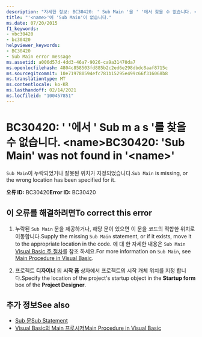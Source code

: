 ```yaml
---
description: "자세한 정보: BC30420: ' Sub Main '을 ' '에서 찾을 수 없습니다. <name>"
title: "'<name>'에 'Sub Main'이 없습니다."
ms.date: 07/20/2015
f1_keywords:
- vbc30420
- bc30420
helpviewer_keywords:
- BC30420
- Sub Main error message
ms.assetid: a006d57d-4dd3-46a7-9026-ca9a31470da7
ms.openlocfilehash: 4804c858503fd885b2c2ed6e298dbdc8aaf8715c
ms.sourcegitcommit: 10e719780594efc781b15295e499c66f316068b8
ms.translationtype: MT
ms.contentlocale: ko-KR
ms.lasthandoff: 02/14/2021
ms.locfileid: "100457851"
---
```

# <a name="bc30420-sub-main-was-not-found-in-name"></a><span data-ttu-id="64afa-103">BC30420: ' '에서 ' Sub m a s '를 찾을 수 없습니다. \<name></span><span class="sxs-lookup"><span data-stu-id="64afa-103">BC30420: 'Sub Main' was not found in '\<name>'</span></span>

<span data-ttu-id="64afa-104">`Sub Main`이 누락되었거나 잘못된 위치가 지정되었습니다.</span><span class="sxs-lookup"><span data-stu-id="64afa-104">`Sub Main` is missing, or the wrong location has been specified for it.</span></span>

 <span data-ttu-id="64afa-105">**오류 ID:** BC30420</span><span class="sxs-lookup"><span data-stu-id="64afa-105">**Error ID:** BC30420</span></span>

## <a name="to-correct-this-error"></a><span data-ttu-id="64afa-106">이 오류를 해결하려면</span><span class="sxs-lookup"><span data-stu-id="64afa-106">To correct this error</span></span>

1. <span data-ttu-id="64afa-107">누락된 `Sub Main` 문을 제공하거나, 해당 문이 있으면 이 문을 코드의 적합한 위치로 이동합니다.</span><span class="sxs-lookup"><span data-stu-id="64afa-107">Supply the missing `Sub Main` statement, or if it exists, move it to the appropriate location in the code.</span></span> <span data-ttu-id="64afa-108">에 대 한 자세한 내용은 `Sub Main` [Visual Basic 주 절차](../../programming-guide/program-structure/main-procedure.md)를 참조 하세요.</span><span class="sxs-lookup"><span data-stu-id="64afa-108">For more information on `Sub Main`, see [Main Procedure in Visual Basic](../../programming-guide/program-structure/main-procedure.md).</span></span>

2. <span data-ttu-id="64afa-109">프로젝트 **디자이너** 의 **시작 폼** 상자에서 프로젝트의 시작 개체 위치를 지정 합니다.</span><span class="sxs-lookup"><span data-stu-id="64afa-109">Specify the location of the project's startup object in the **Startup form** box of the **Project Designer**.</span></span>

## <a name="see-also"></a><span data-ttu-id="64afa-110">추가 정보</span><span class="sxs-lookup"><span data-stu-id="64afa-110">See also</span></span>

- [<span data-ttu-id="64afa-111">Sub 문</span><span class="sxs-lookup"><span data-stu-id="64afa-111">Sub Statement</span></span>](../statements/sub-statement.md)
- [<span data-ttu-id="64afa-112">Visual Basic의 Main 프로시저</span><span class="sxs-lookup"><span data-stu-id="64afa-112">Main Procedure in Visual Basic</span></span>](../../programming-guide/program-structure/main-procedure.md)
